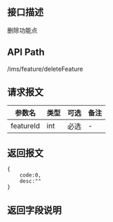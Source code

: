 ## 接口描述
删除功能点
## API Path
/ims/feature/deleteFeature
## 请求报文
|参数名|类型|可选|备注|
|------|----|----|----|
|featureId|int|必选|-|

## 返回报文
	{
		code:0,
		desc:""
	}
	
## 返回字段说明
